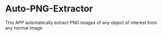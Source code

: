 # Auto-PNG-Extractor
This APP automatically extract PNG images of any object of interest from any normal image.
